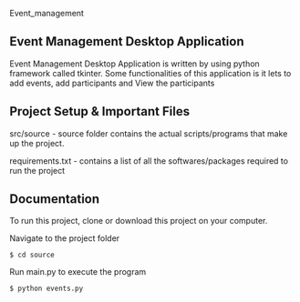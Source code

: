 
 Event_management

Event Management Desktop Application 
---------------------------------------------------------------------------------------------------------------------------

Event Management Desktop Application is written by using python framework called tkinter. 
Some functionalities of this application is it lets to add events, add participants and View the participants 

Project Setup & Important Files
------------------------------------------------

src/source - source folder contains the actual scripts/programs that make up the project.

requirements.txt -  contains a list of all the softwares/packages required to run the project

Documentation
---------------------------------

To run this project, clone or download this project on your computer.


Navigate to the project folder

	$ cd source

Run main.py to execute the program

	$ python events.py

